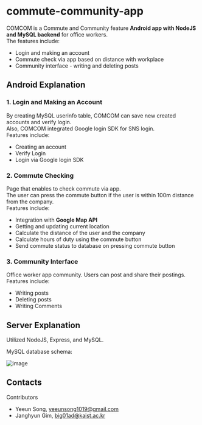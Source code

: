 # commute-community-app
COMCOM is a Commute and Community feature **Android app with NodeJS and MySQL backend** for office workers.   
The features include: 
- Login and making an account   
- Commute check via app based on distance with workplace  
- Community interface - writing and deleting posts   
   
   
## Android Explanation
### 1. Login and Making an Account
By creating MySQL userinfo table, COMCOM can save new created accounts and verify login.   
Also, COMCOM integrated Google login SDK for SNS login.  
Features include:   
* Creating an account  
* Verify Login
* Login via Google login SDK

### 2. Commute Checking
Page that enables to check commute via app.    
The user can press the commute button if the user is within 100m distance from the company.    
Features include: 
* Integration with **Google Map API**   
* Getting and updating current location   
* Calculate the distance of the user and the company   
* Calculate hours of duty using the commute button 
* Send commute status to database on pressing commute button

   

### 3. Community Interface  
Office worker app community. Users can post and share their postings. 
Features include:  
* Writing posts  
* Deleting posts
* Writing Comments 
   

     
      
## Server Explanation  
Utilized NodeJS, Express, and MySQL.   
   
MySQL database schema: 
   
![image](https://user-images.githubusercontent.com/49232148/125463808-7360b3ab-7bc8-498f-a896-eaaa8fc63beb.png) 




   
   

## Contacts
Contributors   
- Yeeun Song, yeeunsong1019@gmail.com
- Janghyun Gim, big01ad@kaist.ac.kr  
